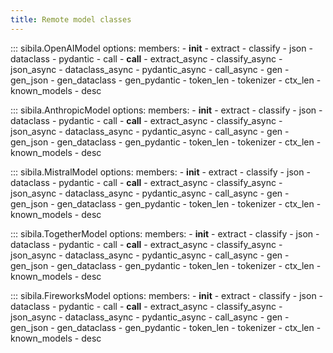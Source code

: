 ```yaml
---
title: Remote model classes
---
```


::: sibila.OpenAIModel
    options:
        members:
            - __init__
            - extract
            - classify
            - json
            - dataclass
            - pydantic
            - call
            - __call__
            - extract_async
            - classify_async
            - json_async
            - dataclass_async
            - pydantic_async
            - call_async
            - gen
            - gen_json
            - gen_dataclass
            - gen_pydantic
            - token_len
            - tokenizer
            - ctx_len
            - known_models
            - desc

::: sibila.AnthropicModel
    options:
        members:
            - __init__
            - extract
            - classify
            - json
            - dataclass
            - pydantic
            - call
            - __call__
            - extract_async
            - classify_async
            - json_async
            - dataclass_async
            - pydantic_async
            - call_async
            - gen
            - gen_json
            - gen_dataclass
            - gen_pydantic
            - token_len
            - tokenizer
            - ctx_len
            - known_models
            - desc

::: sibila.MistralModel
    options:
        members:
            - __init__
            - extract
            - classify
            - json
            - dataclass
            - pydantic
            - call
            - __call__
            - extract_async
            - classify_async
            - json_async
            - dataclass_async
            - pydantic_async
            - call_async
            - gen
            - gen_json
            - gen_dataclass
            - gen_pydantic
            - token_len
            - tokenizer
            - ctx_len
            - known_models
            - desc

::: sibila.TogetherModel
    options:
        members:
            - __init__
            - extract
            - classify
            - json
            - dataclass
            - pydantic
            - call
            - __call__
            - extract_async
            - classify_async
            - json_async
            - dataclass_async
            - pydantic_async
            - call_async
            - gen
            - gen_json
            - gen_dataclass
            - gen_pydantic
            - token_len
            - tokenizer
            - ctx_len
            - known_models
            - desc


::: sibila.FireworksModel
    options:
        members:
            - __init__
            - extract
            - classify
            - json
            - dataclass
            - pydantic
            - call
            - __call__
            - extract_async
            - classify_async
            - json_async
            - dataclass_async
            - pydantic_async
            - call_async
            - gen
            - gen_json
            - gen_dataclass
            - gen_pydantic
            - token_len
            - tokenizer
            - ctx_len
            - known_models
            - desc



